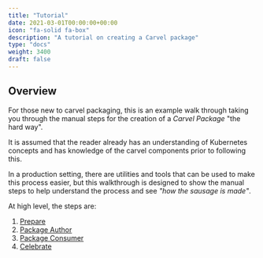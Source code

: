 ```yaml
---
title: "Tutorial"
date: 2021-03-01T00:00:00+00:00
icon: "fa-solid fa-box"
description: "A tutorial on creating a Carvel package"
type: "docs"
weight: 3400
draft: false
---
```


## Overview

For those new to carvel packaging, this is an example walk through taking you through the manual steps for the creation of a _Carvel Package_ "the hard way".

It is assumed that the reader already has an understanding of Kubernetes concepts and has knowledge of the carvel components prior to following this.

In a production setting, there are utilities and tools that can be used to make this process easier, but this walkthrough is designed to show the manual steps to help understand the process and see _"how the sausage is made"_.

At high level, the steps are:

1. [Prepare](prepare)
2. [Package Author](author)
3. [Package Consumer](consumer)
4. [Celebrate](congratulations)
